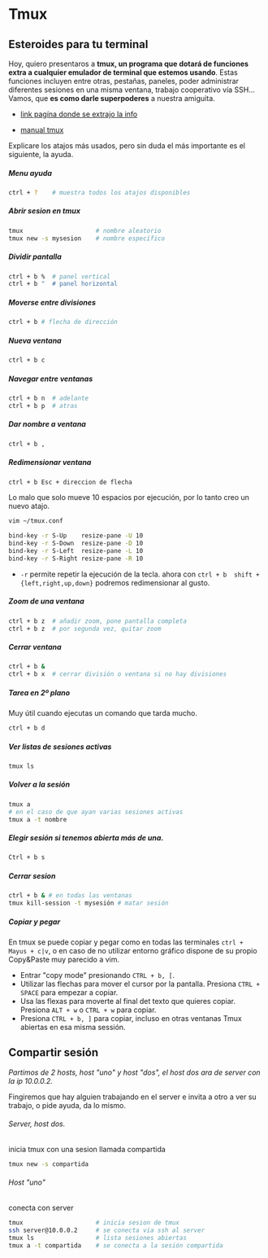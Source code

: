 # Tmux

## Esteroides para tu terminal

Hoy, quiero presentaros a **tmux, un programa que dotará de funciones extra a cualquier emulador de terminal que estemos usando**.
Estas funciones incluyen entre otras, pestañas, paneles, poder administrar diferentes sesiones en una misma ventana, trabajo cooperativo vía SSH… Vamos, que **es como darle superpoderes** a nuestra amiguita.

- [link pagína donde se extrajo la info](http://www.sromero.org/wiki/linux/aplicaciones/tmux)

- [manual tmux](http://man.openbsd.org/OpenBSD-current/man1/tmux.1)



Explicare los atajos más usados, pero sin duda el más importante es el siguiente, la ayuda.

##### Menu ayuda

```bash
ctrl + ?	# muestra todos los atajos disponibles
```



##### Abrir sesion en tmux

```bash
tmux					# nombre aleatorio
tmux new -s mysesion	# nombre específico
```



##### Dividir pantalla

```bash
ctrl + b %	# panel vertical
ctrl + b "	# panel horizontal
```

##### Moverse entre divisiones

```bash
ctrl + b # flecha de dirección
```

##### Nueva ventana

```bash
ctrl + b c
```

##### Navegar entre ventanas

```bash
ctrl + b n	# adelante
ctrl + b p	# atras
```

##### Dar nombre a ventana

```bash
ctrl + b ,
```



##### Redimensionar ventana

```bash
ctrl + b Esc + direccion de flecha
```
Lo malo que solo mueve 10 espacios por ejecución, por lo tanto creo un nuevo atajo.

```bash  
vim ~/tmux.conf

bind-key -r S-Up    resize-pane -U 10
bind-key -r S-Down  resize-pane -D 10
bind-key -r S-Left  resize-pane -L 10
bind-key -r S-Right resize-pane -R 10
``` 
- `-r` permite repetir la ejecución de la tecla.
ahora con `ctrl + b  shift + {left,right,up,down}` podremos redimensionar al gusto.  


##### Zoom de una ventana

```bash
ctrl + b z	# añadir zoom, pone pantalla completa
ctrl + b z	# por segunda vez, quitar zoom
```



##### Cerrar ventana 

```bash
ctrl + b &
ctrl + b x	# cerrar división o ventana si no hay divisiones
```



##### Tarea en 2º plano

Muy útil cuando ejecutas un comando que tarda mucho.

```bash
ctrl + b d
```



##### Ver listas de sesiones activas

```bash
tmux ls
```

##### Volver a la sesión 

```bash
tmux a
# en el caso de que ayan varias sesiones activas
tmux a -t nombre 
```

#####  Elegir sesión si tenemos abierta más de una. 

```bash
Ctrl + b s
```



##### Cerrar sesion 

```bash
ctrl + b & # en todas las ventanas
tmux kill-session -t mysesión # matar sesión
```

##### Copiar y pegar

En tmux se puede copiar y pegar como en todas las terminales `ctrl + Mayus + c|v`, o en caso de no utilizar entorno gráfico dispone de su propio Copy&Paste muy parecido a vim.

- Entrar "copy mode" presionando `CTRL + b, [`.
- Utilizar las flechas para mover el cursor por la pantalla. Presiona `CTRL + SPACE` para empezar a copiar.
- Usa las flexas para moverte al final det texto que quieres copiar. Presiona `ALT + w` o `CTRL + w` para copiar.
- Presiona `CTRL + b, ]` para copiar, incluso en otras ventanas Tmux abiertas en esa misma sessión.


## Compartir sesión

*Partimos de 2 hosts, host "uno" y host "dos", el host dos ara de server con la ip 10.0.0.2.*

Fingiremos que hay alguien trabajando en el server e invita a otro a ver su trabajo, o pide ayuda, da lo mismo.



###### Server, host dos.

inicia tmux con una sesion llamada compartida

```bash
tmux new -s compartida
```



 ###### Host "uno" 

conecta con server

```bash
tmux					# inicia sesion de tmux
ssh server@10.0.0.2		# se conecta via ssh al server
tmux ls					# lista sesiones abiertas
tmux a -t compartida	# se conecta a la sesión compartida
```

